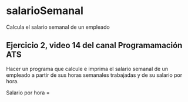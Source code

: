 # salarioSemanal
Calcula el salario semanal de un empleado
## Ejercicio 2, video 14 del canal Programamación ATS

Hacer un programa que calcule e imprima el salario semanal de un empleado a partir de sus horas semanales trabajadas y de su salario por hora.

Salario por hora = 
